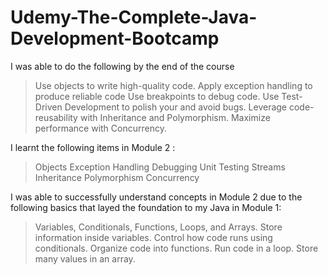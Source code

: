 # Udemy-The-Complete-Java-Development-Bootcamp
I was able to do the following by the end of the course 
>Use objects to write high-quality code.
>Apply exception handling to produce reliable code
>Use breakpoints to debug code.
>Use Test-Driven Development to polish your and avoid bugs.
>Leverage code-reusability with Inheritance and Polymorphism.
>Maximize performance with Concurrency.

I learnt the following items in Module 2 :
>Objects
>Exception Handling
>Debugging
>Unit Testing 
>Streams 
>Inheritance
>Polymorphism
>Concurrency

I was able to successfully understand concepts in Module 2 due to the following basics that layed the foundation to my Java in Module 1:
>Variables, Conditionals, Functions, Loops, and Arrays.
>Store information inside variables.
>Control how code runs using conditionals.
>Organize code into functions.
>Run code in a loop.
>Store many values in an array.
